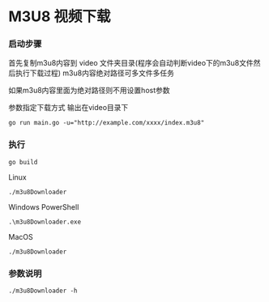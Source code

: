# M3U8 视频下载

### 启动步骤

首先复制m3u8内容到 video 文件夹目录(程序会自动判断video下的m3u8文件然后执行下载过程) m3u8内容绝对路径可多文件多任务

如果m3u8内容里面为绝对路径则不用设置host参数

参数指定下载方式 输出在video目录下

```shell
go run main.go -u="http://example.com/xxxx/index.m3u8"
```


### 执行

```shell
go build
 ```

Linux

```shell
./m3u8Downloader
```

Windows PowerShell

```shell
.\m3u8Downloader.exe
```

MacOS

```shell
./m3u8Downloader
```



### 参数说明

```shell
./m3u8Downloader -h
 ```
